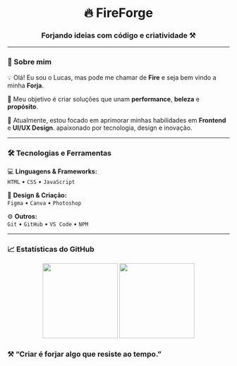 <!-- Banner ou logo opcional -->
<h1 align="center">🔥 FireForge</h1>
<h3 align="center">Forjando ideias com código e criatividade ⚒️</h3>

---

### 👋 Sobre mim  
💡 Olá! Eu sou o Lucas, mas pode me chamar de **Fire** e seja bem vindo a minha **Forja**.

🎯 Meu objetivo é criar soluções que unam **performance**, **beleza** e **propósito**.

🚀 Atualmente, estou focado em aprimorar minhas habilidades em **Frontend** e **UI/UX Design**.   apaixonado por tecnologia, design e inovação. 

---

### 🛠️ Tecnologias e Ferramentas  
💻 **Linguagens & Frameworks:**  
`HTML` • `CSS` • `JavaScript` <!-- • `React` • `Node.js`  -->

🎨 **Design & Criação:**  
`Figma` • `Canva` • `Photoshop`  

⚙️ **Outros:**  
`Git` • `GitHub` • `VS Code` • `NPM`  

---

### 📈 Estatísticas do GitHub  
<div align="center">
  <img height="170em" src="https://github-readme-stats.vercel.app/api?username=FireForge-dev&show_icons=true&theme=tokyonight&count_private=true"/>
  <img height="170em" src="https://github-readme-stats.vercel.app/api/top-langs/?username=FireForge-dev&layout=compact&theme=tokyonight"/>
</div>

<!---

### 🌐 Conecte-se comigo  
💼 [**Portfolio**](https://fireforge.dev) *(coloca quando tiver o site pronto)*  
🎨 [**Behance**](https://behance.net/fireforge)  
🐦 [**Twitter/X**](https://x.com/fireforge)  
📷 [**Instagram**](https://instagram.com/fireforge_)  

--->
### ⚒️ “Criar é forjar algo que resiste ao tempo.”
